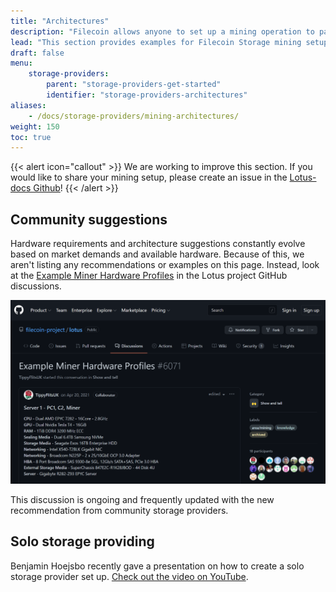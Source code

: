 ```yaml
---
title: "Architectures"
description: "Filecoin allows anyone to set up a mining operation to participate in a global, distributed storage market."
lead: "This section provides examples for Filecoin Storage mining setups to guide miners to plan and make the right choices when acquiring and setting up their mining infrastructure. Any storage mining setup must meet the minimal hardware requirements."
draft: false
menu:
    storage-providers:
        parent: "storage-providers-get-started"
        identifier: "storage-providers-architectures"
aliases:
    - /docs/storage-providers/mining-architectures/
weight: 150
toc: true
---
```


{{< alert icon="callout" >}}
We are working to improve this section. If you would like to share your mining setup, please create an issue in the [Lotus-docs Github](https://github.com/filecoin-project/lotus-docs/issues)!
{{< /alert >}}

## Community suggestions

Hardware requirements and architecture suggestions constantly evolve based on market demands and available hardware. Because of this, we aren't listing any recommendations or examples on this page. Instead, look at the [Example Miner Hardware Profiles](https://github.com/filecoin-project/lotus/discussions/6071) in the Lotus project GitHub discussions.

[![Screenshot of a community discussion on GitHub.](github-arch-discussion.png)](https://github.com/filecoin-project/lotus/discussions/6071)

This discussion is ongoing and frequently updated with the new recommendation from community storage providers.

## Solo storage providing

Benjamin Hoejsbo recently gave a presentation on how to create a solo storage provider set up. [Check out the video on YouTube](https://www.youtube.com/watch?v=LKMjCgo-fkA).
